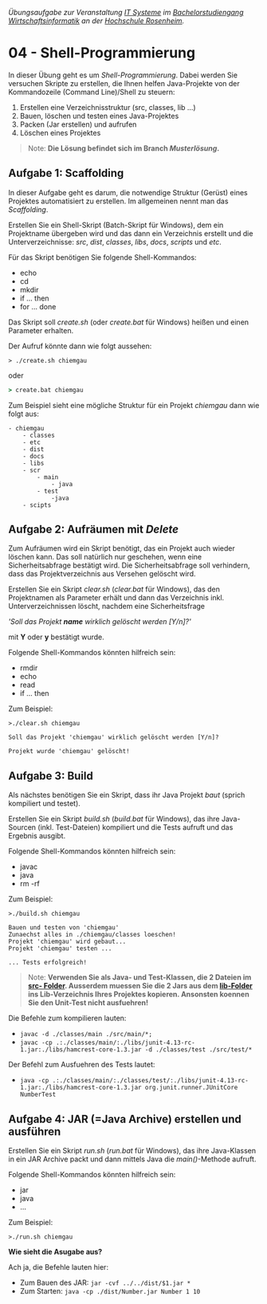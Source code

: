 
_Übungsaufgabe zur Veranstaltung [IT
Systeme](https://hsro-wif-it.github.io) im [Bachelorstudiengang
Wirtschaftsinformatik](https://www.th-rosenheim.de/technik/informatik-mathematik/wirtschaftsinformatik-bachelor/) an der [Hochschule Rosenheim](http://www.th-rosenheim.de)._

# 04 - Shell-Programmierung

In dieser Übung geht es um _Shell-Programmierung_. Dabei werden Sie
versuchen Skripte zu erstellen, die Ihnen helfen Java-Projekte von der
Kommandozeile (Command Line)/Shell zu steuern:

1. Erstellen eine Verzeichnisstruktur (src, classes, lib ...)
1. Bauen, löschen und testen eines Java-Projektes
1. Packen (Jar erstellen) und aufrufen
1. Löschen eines Projektes

> Note: **Die Lösung befindet sich im Branch _Musterlösung_.**

## Aufgabe 1: Scaffolding

In dieser Aufgabe geht es darum, die notwendige Struktur (Gerüst) eines
Projektes automatisiert zu erstellen. Im allgemeinen nennt man das
_Scaffolding_.

Erstellen Sie ein Shell-Skript (Batch-Skript für Windows), dem ein
Projektname übergeben wird und das dann ein Verzeichnis erstellt und die
Unterverzeichnisse: _src_, _dist_, _classes_, _libs_, _docs_, _scripts_
und _etc_.

Für das Skript benötigen Sie folgende Shell-Kommandos:

- echo
- cd
- mkdir
- if ... then
- for ... done

Das Skript soll _create.sh_ (oder _create.bat_ für Windows) heißen und
einen Parameter erhalten.

Der Aufruf könnte dann wie folgt aussehen:

```shell
> ./create.sh chiemgau
```

oder

```cmd
> create.bat chiemgau
```

Zum Beispiel sieht eine mögliche Struktur für ein Projekt _chiemgau_
dann wie folgt aus:

```shell
- chiemgau
    - classes
    - etc
    - dist
    - docs
    - libs
    - scr
        - main
            - java
        - test
            -java
    - scipts
```
## Aufgabe 2: Aufräumen mit _Delete_

Zum Aufräumen wird ein Skript benötigt, das ein Projekt auch wieder
löschen kann. Das soll natürlich nur geschehen, wenn eine
Sicherheitsabfrage bestätigt wird. Die Sicherheitsabfrage soll
verhindern, dass das Projektverzeichnis aus Versehen gelöscht wird.

Erstellen Sie ein Skript _clear.sh_ (_clear.bat_ für Windows), das den
Projektnamen als Parameter erhält und dann das Verzeichnis inkl.
Unterverzeichnissen löscht, nachdem eine Sicherheitsfrage  

_'Soll das Projekt **name** wirklich gelöscht werden [Y/n]?'_  

mit **Y** oder **y** bestätigt wurde.

Folgende Shell-Kommandos könnten hilfreich sein:

- rmdir
- echo
- read
- if ... then

Zum Beispiel:

```shell
>./clear.sh chiemgau

Soll das Projekt 'chiemgau' wirklich gelöscht werden [Y/n]?

Projekt wurde 'chiemgau' gelöscht!

```

## Aufgabe 3: Build

Als nächstes benötigen Sie ein Skript, dass ihr Java Projekt _baut_
(sprich kompiliert und testet).

Erstellen Sie ein Skript _build.sh_ (_build.bat_ für Windows), das ihre
Java-Sourcen (inkl. Test-Dateien) kompiliert und die Tests aufruft und
das Ergebnis ausgibt.

Folgende Shell-Kommandos könnten hilfreich sein:

- javac
- java
- rm -rf

Zum Beispiel:

```shell
>./build.sh chiemgau

Bauen und testen von 'chiemgau'
Zunaechst alles in ./chiemgau/classes loeschen!
Projekt 'chiemgau' wird gebaut...
Projekt 'chiemgau' testen ...

... Tests erfolgreich!

```

>Note: **Verwenden Sie als Java- und Test-Klassen, die 2 Dateien im
[src- Folder](./src). Ausserdem muessen Sie die 2 Jars aus dem
[lib-Folder](./lib) ins Lib-Verzeichnis Ihres Projektes kopieren.
Ansonsten koennen Sie den Unit-Test nicht ausfuehren!**

Die Befehle zum kompilieren lauten:

- `javac -d ./classes/main ./src/main/*;`
-  `javac -cp
.:./classes/main/:./libs/junit-4.13-rc-1.jar:./libs/hamcrest-core-1.3.jar -d ./classes/test ./src/test/* `

Der Befehl zum Ausfuehren des Tests lautet:
- `java -cp
.:./classes/main/:./classes/test/:./libs/junit-4.13-rc-1.jar:./libs/hamcrest-core-1.3.jar org.junit.runner.JUnitCore NumberTest`

## Aufgabe 4: JAR (=Java Archive) erstellen und ausführen

Erstellen Sie ein Skript _run.sh_ (_run.bat_ für Windows), das ihre
Java-Klassen in ein JAR Archive packt und dann mittels Java die
_main()_-Methode aufruft.

Folgende Shell-Kommandos könnten hilfreich sein:

- jar
- java
- ...

Zum Beispiel:

```shell
>./run.sh chiemgau
```

**Wie sieht die Asugabe aus?**

Ach ja, die Befehle lauten hier:

- Zum Bauen des JAR: `jar -cvf ../../dist/$1.jar *`
- Zum Starten: `java -cp ./dist/Number.jar Number 1 10`
